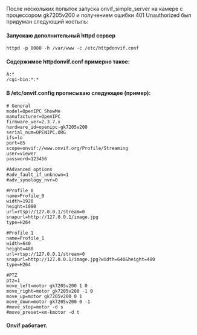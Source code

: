 

После нескольких попыток запуска onvif_simple_server на камере с процессором gk7205v200 и получением ошибки 401 Unauthorized был придуман следующий костыль:

#### Запускаю дополнительный httpd сервер
```
httpd -p 8080 -h /var/www -c /etc/httpdonvif.conf
```

#### Содержимое httpdonvif.conf примерно такое:
```
A:*
/cgi-bin:*:*
```


#### В /etc/onvif.config прописываю следующее (пример):
```
# General
model=OpenIPC ShowMe
manufacturer=OpenIPC
firmware_ver=2.3.7.x
hardware_id=openipc-gk7205v200
serial_num=OPENIPC.ORG
ifs=lo
port=85
scope=onvif://www.onvif.org/Profile/Streaming
user=viewer
password=123456

#Advanced options
#adv_fault_if_unknown=1
#adv_synology_nvr=0

#Profile 0
name=Profile_0
width=1920
height=1080
url=rtsp://127.0.0.1/stream=0
snapurl=http://127.0.0.1/image.jpg
type=H264

#Profile 1
name=Profile_1
width=640
height=480
url=rtsp://127.0.0.1/stream=0
snapurl=http://127.0.0.1/image.jpg?width=640&height=480
type=H264

#PTZ
ptz=1
move_left=motor gk7205v200 1 0
move_right=motor gk7205v200 -1 0
move_up=motor gk7205v200 0 1
move_down=motor gk7205v200 0 -1
#move_stop=motor -d s
#move_preset=xm-kmotor -d t
```

#### Onvif работает.
